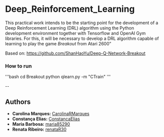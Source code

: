 # Deep_Reinforcement_Learning

This practical work intends to be the starting point for the development of a Deep Reinforcement Learning
(DRL) algorithm using the Python development environment together with Tensorflow and OpenAI Gym
libraries. For this, it will be necessary to develop a DRL algorithm capable of learning to play the game *Breakout* from Atari 2600”


Based on: https://github.com/ShanHaoYu/Deep-Q-Network-Breakout

### How to run
'''bash
cd Breakout
python qlearn.py -m "CTrain"
'''

--
## Authors

-   **Carolina Marques:** [CarolinaRMarques](https://github.com/CarolinaRMarques)
-   **Constança Elias:** [ConstancaElias](https://github.com/ConstancaElias)
-   **Maria Barbosa:** [maria85290](https://github.com/maria85290)
-   **Renata Ribeiro:** [renataR30](https://github.com/renataR30)
